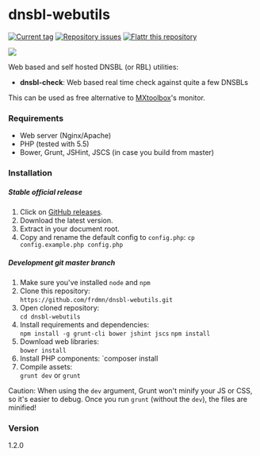 dnsbl-webutils
==============

[![Current tag](http://img.shields.io/github/tag/frdmn/webdns-utils.svg)](https://github.com/frdmn/webdns-utils/tags) [![Repository issues](http://issuestats.com/github/frdmn/webdns-utils/badge/issue)](http://issuestats.com/github/frdmn/webdns-utils) [![Flattr this repository](http://api.flattr.com/button/flattr-badge-large.png)](https://flattr.com/submit/auto?user_id=frdmn&url=https://github.com/frdmn/webdns-utils)

![](http://up.frd.mn/4TzB9.png)

Web based and self hosted DNSBL (or RBL) utilities:

* __dnsbl-check__: Web based real time check against quite a few DNSBLs

This can be used as free alternative to [MXtoolbox](http://mxtoolbox.com/blacklists.aspx)'s monitor.

### Requirements

* Web server (Nginx/Apache)
* PHP (tested with 5.5)
* Bower, Grunt, JSHint, JSCS (in case you build from master)

### Installation

##### Stable official release

1. Click on [GitHub releases](https://github.com/frdmn/dnsbl-webutils/releases).
1. Download the latest version.
1. Extract in your document root.
1. Copy and rename the default config to `config.php`:
  `cp config.example.php config.php`

##### Development git master branch

1. Make sure you've installed `node` and `npm`
1. Clone this repository:  
  `https://github.com/frdmn/dnsbl-webutils.git`
1. Open cloned repository:  
  `cd dnsbl-webutils`
1. Install requirements and dependencies:  
  `npm install -g grunt-cli bower jshint jscs`
  `npm install`
1. Download web libraries:  
  `bower install`
1. Install PHP components:
  `composer install
1. Compile assets:  
  `grunt dev` or `grunt`
  
Caution: When using the `dev` argument, Grunt won't minify your JS or CSS, so it's easier to debug. Once you run `grunt` (without the `dev`), the files are minified!

### Version

1.2.0
